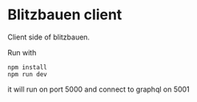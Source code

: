 # Blitzbauen client

Client side of blitzbauen.

Run with
```
npm install
npm run dev
```

it will run on port 5000 and connect to graphql on 5001
